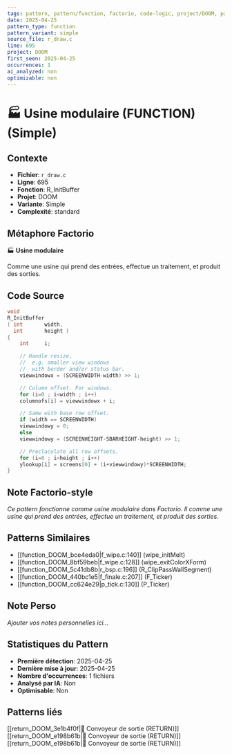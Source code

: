 ```yaml
---
tags: pattern, pattern/function, factorio, code-logic, project/DOOM, pattern/variant/simple
date: 2025-04-25
pattern_type: function
pattern_variant: simple
source_file: r_draw.c
line: 695
project: DOOM
first_seen: 2025-04-25
occurrences: 1
ai_analyzed: non
optimizable: non
---
```


# 🏭 Usine modulaire (FUNCTION) (Simple)

## Contexte
- **Fichier**: `r_draw.c`
- **Ligne**: 695
- **Fonction**: R_InitBuffer
- **Projet**: DOOM
- **Variante**: Simple
- **Complexité**: standard

## Métaphore Factorio
🏭 **Usine modulaire**

Comme une usine qui prend des entrées, effectue un traitement, et produit des sorties.

## Code Source
```c
void
R_InitBuffer
( int		width,
  int		height ) 
{ 
    int		i; 

    // Handle resize,
    //  e.g. smaller view windows
    //  with border and/or status bar.
    viewwindowx = (SCREENWIDTH-width) >> 1; 

    // Column offset. For windows.
    for (i=0 ; i<width ; i++) 
	columnofs[i] = viewwindowx + i;

    // Samw with base row offset.
    if (width == SCREENWIDTH) 
	viewwindowy = 0; 
    else 
	viewwindowy = (SCREENHEIGHT-SBARHEIGHT-height) >> 1; 

    // Preclaculate all row offsets.
    for (i=0 ; i<height ; i++) 
	ylookup[i] = screens[0] + (i+viewwindowy)*SCREENWIDTH; 
}
```

## Note Factorio-style
*Ce pattern fonctionne comme usine modulaire dans Factorio. Il comme une usine qui prend des entrées, effectue un traitement, et produit des sorties.*

## Patterns Similaires
- [[function_DOOM_bce4eda0|f_wipe.c:140]] (wipe_initMelt)
- [[function_DOOM_8bf59beb|f_wipe.c:128]] (wipe_exitColorXForm)
- [[function_DOOM_5c41db8b|r_bsp.c:196]] (R_ClipPassWallSegment)
- [[function_DOOM_440bc1e5|f_finale.c:207]] (F_Ticker)
- [[function_DOOM_cc624e29|p_tick.c:130]] (P_Ticker)

## Note Perso
*Ajouter vos notes personnelles ici...*

## Statistiques du Pattern
- **Première détection**: 2025-04-25
- **Dernière mise à jour**: 2025-04-25
- **Nombre d'occurrences**: 1 fichiers
- **Analysé par IA**: Non
- **Optimisable**: Non

## Patterns liés
[[return_DOOM_3e1b4f0f|🚚 Convoyeur de sortie (RETURN)]]
[[return_DOOM_e198b61b|🚚 Convoyeur de sortie (RETURN)]]
[[return_DOOM_e198b61b|🚚 Convoyeur de sortie (RETURN)]]
